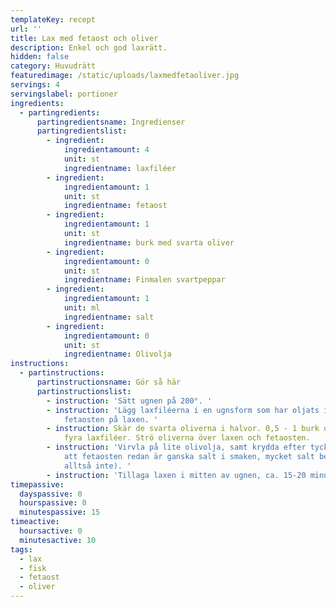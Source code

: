 ```yaml
---
templateKey: recept
url: ''
title: Lax med fetaost och oliver
description: Enkel och god laxrätt.
hidden: false
category: Huvudrätt
featuredimage: /static/uploads/laxmedfetaoliver.jpg
servings: 4
servingslabel: portioner
ingredients:
  - partingredients:
      partingredientsname: Ingredienser
      partingredientslist:
        - ingredient:
            ingredientamount: 4
            unit: st
            ingredientname: laxfiléer
        - ingredient:
            ingredientamount: 1
            unit: st
            ingredientname: fetaost
        - ingredient:
            ingredientamount: 1
            unit: st
            ingredientname: burk med svarta oliver
        - ingredient:
            ingredientamount: 0
            unit: st
            ingredientname: Finmalen svartpeppar
        - ingredient:
            ingredientamount: 1
            unit: ml
            ingredientname: salt
        - ingredient:
            ingredientamount: 0
            unit: st
            ingredientname: Olivolja
instructions:
  - partinstructions:
      partinstructionsname: Gör så här
      partinstructionslist:
        - instruction: 'Sätt ugnen på 200°. '
        - instruction: 'Lägg laxfiléerna i en ugnsform som har oljats in. Smula över
            fetaosten på laxen. '
        - instruction: Skär de svarta oliverna i halvor. 0,5 - 1 burk oliver räcker till
            fyra laxfiléer. Strö oliverna över laxen och fetaosten.
        - instruction: 'Virvla på lite olivolja, samt krydda efter tycke och smak (tänk på
            att fetaosten redan är ganska salt i smaken, mycket salt behövs
            alltså inte). '
        - instruction: 'Tillaga laxen i mitten av ugnen, ca. 15-20 minuter. '
timepassive:
  dayspassive: 0
  hourspassive: 0
  minutespassive: 15
timeactive:
  hoursactive: 0
  minutesactive: 10
tags:
  - lax
  - fisk
  - fetaost
  - oliver
---
```

